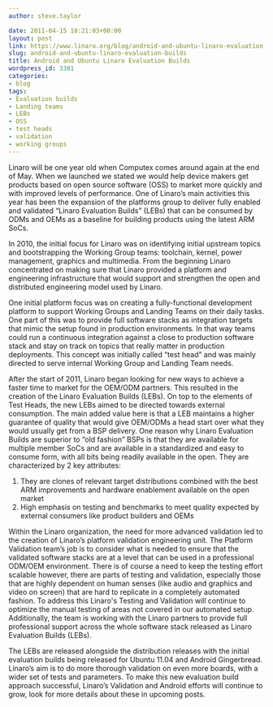 ```yaml
---
author: steve.taylor

date: 2011-04-15 18:21:03+00:00
layout: post
link: https://www.linaro.org/blog/android-and-ubuntu-linaro-evaluation-builds/
slug: android-and-ubuntu-linaro-evaluation-builds
title: Android and Ubuntu Linaro Evaluation Builds
wordpress_id: 3381
categories:
- blog
tags:
- Evaluation builds
- Landing teams
- LEBs
- OSS
- test heads
- validation
- working groups
---
```


Linaro will be one year old when Computex comes around again at the end of May. When we launched we stated we would help device makers get products based on open source software (OSS) to market more quickly and with improved levels of performance. One of Linaro’s main activities this year has been the expansion of the platforms group to deliver fully enabled and validated “Linaro Evaluation Builds” (LEBs) that can be consumed by ODMs and OEMs as a baseline for building products using the latest ARM SoCs.

In 2010, the initial focus for Linaro was on identifying initial upstream topics and bootstrapping the Working Group teams: toolchain, kernel, power management, graphics and multimedia. From the beginning Linaro concentrated on making sure that Linaro provided a platform and engineering infrastructure that would support and strengthen the open and distributed engineering model used by Linaro.

One initial platform focus was on creating a fully-functional development platform to support Working Groups and Landing Teams on their daily tasks. One part of this was to provide full software stacks as integration targets that mimic the setup found in production environments. In that way teams could run a continuous integration against a close to production software stack and stay on track on topics that really matter in production deployments. This concept was initially called “test head” and was mainly directed to serve internal Working Group and Landing Team needs.

After the start of 2011, Linaro began looking for new ways to achieve a faster time to market for the OEM/ODM partners. This resulted in the creation of the Linaro Evaluation Builds (LEBs). On top to the elements of Test Heads, the new LEBs aimed to be directed towards external consumption. The main added value here is that a LEB maintains a higher guarantee of quality that would give OEM/ODMs a head start over what they would usually get from a BSP delivery. One reason why Linaro Evaluation Builds are superior to “old fashion” BSPs is that they are available for multiple member SoCs and are available in a standardized and easy to consume form, with all bits being readily available in the open. They are characterized by 2 key attributes:

1. They are clones of relevant target distributions combined with the best ARM improvements and hardware enablement available on the open market
2. High emphasis on testing and benchmarks to meet quality expected by external consumers like product builders and OEMs

Within the Linaro organization, the need for more advanced validation led to the creation of Linaro’s platform validation engineering unit. The Platform Validation team’s job is to consider what is needed to ensure that the validated software stacks are at a level that can be used in a professional ODM/OEM environment. There is of course a need to keep the testing effort scalable however, there are parts of testing and validation, especially those that are highly dependent on human senses (like audio and graphics and video on screen) that are hard to replicate in a completely automated fashion. To address this Linaro's Testing and Validation will continue to optimize the manual testing of areas not covered in our automated setup. Additionally, the team is working with the Linaro partners to provide full professional support across the whole software stack released as Linaro Evaluation Builds (LEBs).

The LEBs are released alongside the distribution releases with the initial evaluation builds being released for Ubuntu 11.04 and Android Gingerbread. Linaro’s aim is to do more thorough validation on even more boards, with a wider set of tests and parameters. To make this new evaluation build approach successful, Linaro’s Validation and Android efforts will continue to grow, look for more details about these in upcoming posts.

